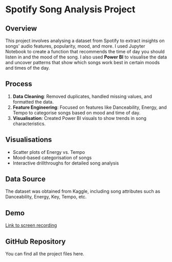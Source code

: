 # Spotify Song Analysis Project

## Overview
This project involves analysing a dataset from Spotify to extract insights on songs' audio features, popularity, mood, and more. 
I used Jupyter Notebook to create a function that recommends the time of day you should listen in and the mood of the song.
I also used **Power BI** to visualise the data and uncover patterns that show which songs work best in certain moods and times of the day.

## Process
1. **Data Cleaning**: Removed duplicates, handled missing values, and formatted the data.
2. **Feature Engineering**: Focused on features like Danceability, Energy, and Tempo to categorise songs based on mood and time of day.
3. **Visualisation**: Created Power BI visuals to show trends in song characteristics.

## Visualisations
- Scatter plots of Energy vs. Tempo
- Mood-based categorisation of songs
- Interactive drillthroughs for detailed song analysis

## Data Source
The dataset was obtained from Kaggle, including song attributes such as Danceability, Energy, Key, Tempo, etc.

## Demo
[Link to screen recording](https://youtu.be/eFT1bqbSEa4)

## GitHub Repository
You can find all the project files here.
